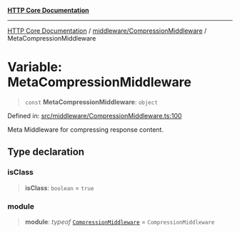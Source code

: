 [**HTTP Core Documentation**](../../../README.md)

***

[HTTP Core Documentation](../../../README.md) / [middleware/CompressionMiddleware](../README.md) / MetaCompressionMiddleware

# Variable: MetaCompressionMiddleware

> `const` **MetaCompressionMiddleware**: `object`

Defined in: [src/middleware/CompressionMiddleware.ts:100](https://github.com/stonemjs/http-core/blob/0d369869add0f1630e9b5b2cd1421e57ee8d3865/src/middleware/CompressionMiddleware.ts#L100)

Meta Middleware for compressing response content.

## Type declaration

### isClass

> **isClass**: `boolean` = `true`

### module

> **module**: *typeof* [`CompressionMiddleware`](../classes/CompressionMiddleware.md) = `CompressionMiddleware`
